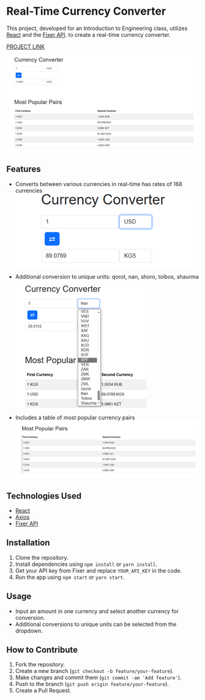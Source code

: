 # Real-Time Currency Converter

This project, developed for an Introduction to Engineering class, utilizes [React](https://reactjs.org/) and the [Fixer API](https://fixer.io/). to create a real-time currency converter.

[PROJECT LINK ](https://introtoengzhanbolot.netlify.app)

![Main Page](https://github.com/kaydurgu/final_frontend/blob/main/public/pics/main.page.PNG)

## Features

- Converts between various currencies in real-time has rates of 168 currencies
   ![Currency Converter](https://github.com/kaydurgu/final_frontend/blob/main/public/pics/curr%20converter.PNG)
  
- Additional conversion to unique units: qorot, nan, shoro, toibos, shaurma
  
  ![Additional units](https://github.com/kaydurgu/final_frontend/blob/main/public/pics/additional%20units.PNG)
  
- Includes a table of most popular currency pairs
  ![table](https://github.com/kaydurgu/final_frontend/blob/main/public/pics/most%20popular%20pairs.PNG)
## Technologies Used

- [React](https://reactjs.org/)
- [Axios](https://github.com/axios/axios)
- [Fixer API](https://fixer.io/)

## Installation

1. Clone the repository.
2. Install dependencies using `npm install` or `yarn install`.
3. Get your API key from Fixer and replace `YOUR_API_KEY` in the code.
4. Run the app using `npm start` or `yarn start`.

## Usage

- Input an amount in one currency and select another currency for conversion.
- Additional conversions to unique units can be selected from the dropdown.

## How to Contribute

1. Fork the repository.
2. Create a new branch (`git checkout -b feature/your-feature`).
3. Make changes and commit them (`git commit -am 'Add feature'`).
4. Push to the branch (`git push origin feature/your-feature`).
5. Create a Pull Request.

